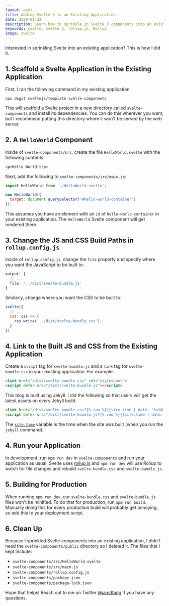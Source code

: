 ```yaml
---
layout: post
title: Adding Svelte 3 to an Existing Application
date: 2020-01-22
description: Learn how to sprinkle in Svelte 3 components into an existing project.
keywords: svelte, svelte 3, rollup.js, Rollup
image: svelte
---
```


Interested in sprinkling Svelte into an existing application? This is how I did it.

## 1. Scaffold a Svelte Application in the Existing Application

First, I ran the following command in my existing application:

```
npx degit sveltejs/template svelte-components
```

This will scaffold a Svelte project in a new directory called `svelte-components` and install its dependencies. You can do this wherever you want, but I recommend putting this directory where it won't be served by the web server.

## 2. A `HelloWorld` Component

Inside of `svelte-components/src`, create the file `HelloWorld.svelte` with the following contents:

```html
<p>Hello World!</p>
```

Next, add the following to `svelte-components/src/main.js`:

```js
import HelloWorld from './HelloWorld.svelte';

new HelloWorld({
  target: document.querySelector('#hello-world-container')
});
```

This assumes you have an element with an `id` of `hello-world-container` in your existing application. The `HelloWorld` Svelte component will get rendered there.

## 3. Change the JS and CSS Build Paths in `rollup.config.js`

Inside of `rollup.config.js`, change the `file` property and specify where you want the JavaScript to be built to:

```js
output: {
  // ...
  file: '../dist/svelte-bundle.js'
}
```

Similarly, change where you want the CSS to be built to:

```js
svelte({
  // ...
  css: css => {
    css.write('../dist/svelte-bundle.css');
  }
})
```

## 4. Link to the Built JS and CSS from the Existing Application

Create a `script` tag for `svelte-bundle.js` and a `link` tag for `svelte-bundle.css` in your existing application. For example:

```html
<link href="/dist/svelte-bundle.css" rel="stylesheet">
<script defer src="/dist/svelte-bundle.js"></script>
```

This blog is built using Jekyll. I did the following so that users will get the latest assets on every Jekyll build.

```html
<link href="/dist/svelte-bundle.css?{% raw %}{{site.time | date: '%s%N'}}{% endraw %}" rel="stylesheet">
<script defer src="/dist/svelte-bundle.js?{% raw %}{{site.time | date: '%s%N'}}{% endraw %}"></script>
```

The [`site.time`](https://jekyllrb.com/docs/variables/#site-variables) variable is the time when the site was built (when you run the `jekyll` command).

## 4. Run your Application

In development, run `npm run dev` in `svelte-components` and run your application as usual. Svelte uses [rollup.js](https://rollupjs.org/) and `npm run dev` will use Rollup to watch for file changes and rebuild `svelte-bundle.css` and `svelte-bundle.js`.

## 5. Building for Production

When running `npm run dev`, our `svelte-bundle.css` and `svelte-bundle.js` files won't be minified. To do that for production, run `npm run build`. Manually doing this for every production build will probably get annoying, so add this to your deployment script.

## 6. Clean Up

Because I sprinkled Svelte components into an existing application, I didn't need the `svelte-components/public` directory so I deleted it. The files that I kept include:

* `svelte-components/src/HelloWorld.svelte`
* `svelte-components/src/main.js`
* `svelte-components/rollup.config.js`
* `svelte-components/package.json`
* `svelte-components/package-lock.json`

Hope that helps! Reach out to me on Twitter [@iamdtang](https://twitter.com/iamdtang) if you have any questions.
